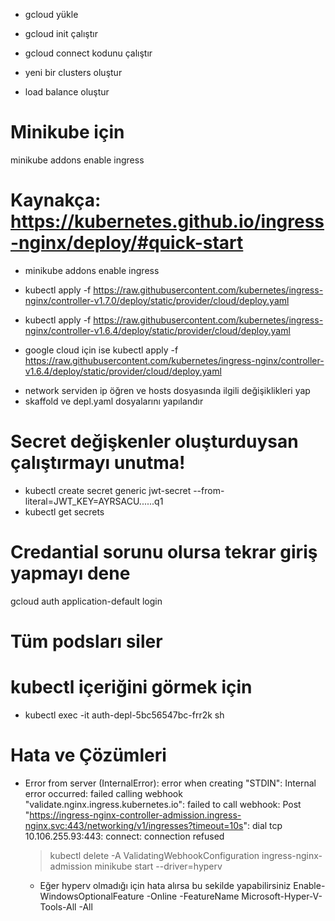 - gcloud yükle
- gcloud init çalıştır
- gcloud connect kodunu çalıştır

- yeni bir clusters oluştur
- load balance oluştur

# Minikube için

minikube addons enable ingress

# Kaynakça: https://kubernetes.github.io/ingress-nginx/deploy/#quick-start

- minikube addons enable ingress

- kubectl apply -f https://raw.githubusercontent.com/kubernetes/ingress-nginx/controller-v1.7.0/deploy/static/provider/cloud/deploy.yaml
- kubectl apply -f https://raw.githubusercontent.com/kubernetes/ingress-nginx/controller-v1.6.4/deploy/static/provider/cloud/deploy.yaml
- google cloud için ise kubectl apply -f https://raw.githubusercontent.com/kubernetes/ingress-nginx/controller-v1.6.4/deploy/static/provider/cloud/deploy.yaml

* network serviden ip öğren ve hosts dosyasında ilgili değişiklikleri yap
* skaffold ve depl.yaml dosyalarını yapılandır

# Secret değişkenler oluşturduysan çalıştırmayı unutma!

- kubectl create secret generic jwt-secret --from-literal=JWT_KEY=AYRSACU......q1
- kubectl get secrets

# Credantial sorunu olursa tekrar giriş yapmayı dene

gcloud auth application-default login

# Tüm podsları siler

# kubectl içeriğini görmek için

- kubectl exec -it auth-depl-5bc56547bc-frr2k sh

# Hata ve Çözümleri

- Error from server (InternalError): error when creating "STDIN": Internal error occurred: failed calling webhook "validate.nginx.ingress.kubernetes.io": failed to call webhook: Post "https://ingress-nginx-controller-admission.ingress-nginx.svc:443/networking/v1/ingresses?timeout=10s": dial tcp 10.106.255.93:443: connect: connection refused
  > kubectl delete -A ValidatingWebhookConfiguration ingress-nginx-admission
  > minikube start --driver=hyperv
  - Eğer hyperv olmadığı için hata alırsa bu sekilde yapabilirsiniz Enable-WindowsOptionalFeature -Online -FeatureName Microsoft-Hyper-V-Tools-All -All
